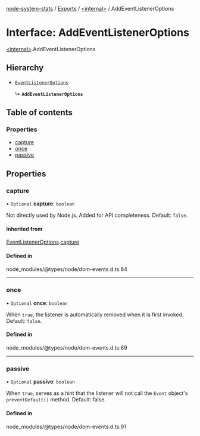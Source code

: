 [node-system-stats](../README.md) / [Exports](../modules.md) / [\<internal\>](../modules/internal_.md) / AddEventListenerOptions

# Interface: AddEventListenerOptions

[\<internal\>](../modules/internal_.md).AddEventListenerOptions

## Hierarchy

- [`EventListenerOptions`](internal_.EventListenerOptions.md)

  ↳ **`AddEventListenerOptions`**

## Table of contents

### Properties

- [capture](internal_.AddEventListenerOptions.md#capture)
- [once](internal_.AddEventListenerOptions.md#once)
- [passive](internal_.AddEventListenerOptions.md#passive)

## Properties

### capture

• `Optional` **capture**: `boolean`

Not directly used by Node.js. Added for API completeness. Default: `false`.

#### Inherited from

[EventListenerOptions](internal_.EventListenerOptions.md).[capture](internal_.EventListenerOptions.md#capture)

#### Defined in

node_modules/@types/node/dom-events.d.ts:84

___

### once

• `Optional` **once**: `boolean`

When `true`, the listener is automatically removed when it is first invoked. Default: `false`.

#### Defined in

node_modules/@types/node/dom-events.d.ts:89

___

### passive

• `Optional` **passive**: `boolean`

When `true`, serves as a hint that the listener will not call the `Event` object's `preventDefault()` method. Default: false.

#### Defined in

node_modules/@types/node/dom-events.d.ts:91
